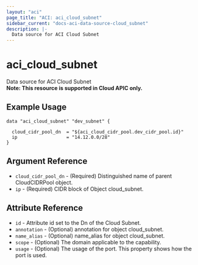 ```yaml
---
layout: "aci"
page_title: "ACI: aci_cloud_subnet"
sidebar_current: "docs-aci-data-source-cloud_subnet"
description: |-
  Data source for ACI Cloud Subnet
---
```


# aci_cloud_subnet #
Data source for ACI Cloud Subnet  
<b>Note: This resource is supported in Cloud APIC only.</b>
## Example Usage ##

```hcl
data "aci_cloud_subnet" "dev_subnet" {

  cloud_cidr_pool_dn  = "${aci_cloud_cidr_pool.dev_cidr_pool.id}"
  ip                  = "14.12.0.0/28"
}
```
## Argument Reference ##
* `cloud_cidr_pool_dn` - (Required) Distinguished name of parent CloudCIDRPool object.
* `ip` - (Required) CIDR block of Object cloud_subnet.



## Attribute Reference

* `id` - Attribute id set to the Dn of the Cloud Subnet.
* `annotation` - (Optional) annotation for object cloud_subnet.
* `name_alias` - (Optional) name_alias for object cloud_subnet.
* `scope` - (Optional) The domain applicable to the capability.
* `usage` - (Optional) The usage of the port. This property shows how the port is used.
